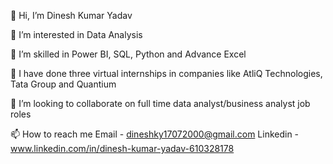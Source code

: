 👋 Hi, I’m Dinesh Kumar Yadav

👀 I’m interested in Data Analysis

🌱 I’m skilled in Power BI, SQL, Python and Advance Excel

📘 I have done three virtual internships in companies like AtliQ Technologies,  Tata Group and Quantium

💞️ I’m looking to collaborate on full time data analyst/business analyst job roles

📫 How to reach me Email - dineshky17072000@gmail.com Linkedin - www.linkedin.com/in/dinesh-kumar-yadav-610328178

<!---
dky1200/dky1200 is a ✨ special ✨ repository because its `README.md` (this file) appears on your GitHub profile.
You can click the Preview link to take a look at your changes.
--->
